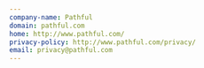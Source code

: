 ```yaml
---
company-name: Pathful
domain: pathful.com
home: http://www.pathful.com/
privacy-policy: http://www.pathful.com/privacy/
email: privacy@pathful.com
---
```





